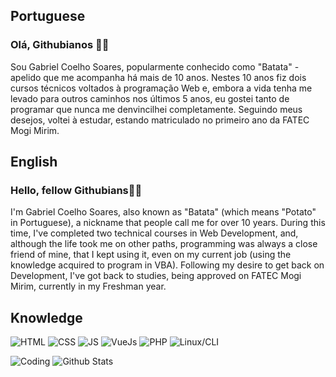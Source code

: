 ## Portuguese 
### Olá, Githubianos 👋🏻
Sou Gabriel Coelho Soares, popularmente conhecido como "Batata" - apelido que me acompanha há mais de 10 anos. Nestes 10 anos fiz dois cursos técnicos voltados à programação Web e, embora a vida tenha me levado para outros caminhos nos últimos 5 anos, eu gostei tanto de programar que nunca me denvincilhei completamente. Seguindo meus desejos, voltei à estudar, estando matriculado no primeiro ano da FATEC Mogi Mirim. 


## English
### Hello, fellow Githubians👋🏻
I'm Gabriel Coelho Soares, also known as "Batata" (which means "Potato" in Portuguese), a nickname that people call me for over 10 years. During this time, I've completed two technical courses in Web Development, and, although the life took me on other paths, programming was always a close friend of mine, that I kept using it, even on my current job (using the knowledge acquired to program in VBA). Following my desire to get back on Development, I've got back to studies, being approved on FATEC Mogi Mirim, currently in my Freshman year. 

## Knowledge
![HTML](https://img.shields.io/badge/HTML5-E34F26?style=for-the-badge&logo=html5&logoColor=white)
![CSS](https://img.shields.io/badge/CSS3-1572B6?style=for-the-badge&logo=css3&logoColor=white)
![JS](https://img.shields.io/badge/JavaScript-F7DF1E?style=for-the-badge&logo=javascript&logoColor=black)
![VueJs](https://img.shields.io/badge/VueJS-41b883?style=for-the-badge&logo=vuejs&logoColor=white)
![PHP](https://img.shields.io/badge/PHP-4f5d95?style=for-the-badge&logo=php&logoColor=white)
![Linux/CLI](https://img.shields.io/badge/Bash-89e051?style=for-the-badge&logo=bash&logoColor=white)

![Coding](https://github-readme-stats.vercel.app/api/top-langs?username=GabrielCoelho&show_icons=true&theme=gruvbox&locale=en&layout=compact)
![Github Stats](https://github-readme-stats.vercel.app/api?username=gabrielcoelho&theme=gruvbox&show_icons=true)
<!--
**GabrielCoelho/GabrielCoelho** is a ✨ _special_ ✨ repository because its `README.md` (this file) appears on your GitHub profile.

Here are some ideas to get you started:

- 🔭 I’m currently working on ...
- 🌱 I’m currently learning ...
- 👯 I’m looking to collaborate on ...
- 🤔 I’m looking for help with ...
- 💬 Ask me about ...
- 📫 How to reach me: ...
- 😄 Pronouns: ...
- ⚡ Fun fact: ...
-->
